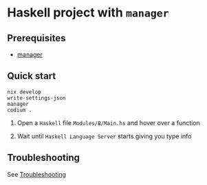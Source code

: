 # Haskell project with `manager`

## Prerequisites

- [manager](https://github.com/deemp/flakes/tree/main/manager)

## Quick start

```console
nix develop
write-settings-json
manager
codium .
```

1. Open a `Haskell` file `Modules/B/Main.hs` and hover over a function

1. Wait until `Haskell Language Server` starts giving you type info

## Troubleshooting

See [Troubleshooting](https://github.com/deemp/flakes#troubleshooting)
